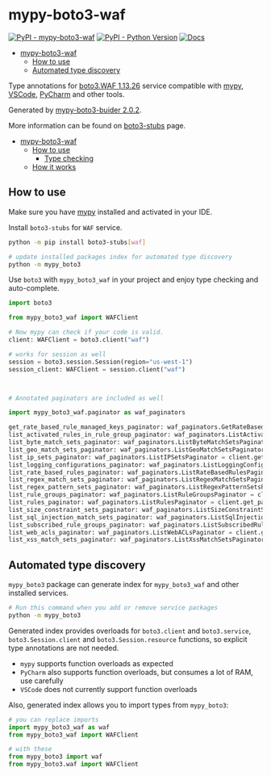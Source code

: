 # mypy-boto3-waf

[![PyPI - mypy-boto3-waf](https://img.shields.io/pypi/v/mypy-boto3-waf.svg?color=blue)](https://pypi.org/project/mypy-boto3-waf)
[![PyPI - Python Version](https://img.shields.io/pypi/pyversions/mypy-boto3-waf.svg?color=blue)](https://pypi.org/project/mypy-boto3-waf)
[![Docs](https://img.shields.io/readthedocs/mypy-boto3-builder.svg?color=blue)](https://mypy-boto3-builder.readthedocs.io/)

- [mypy-boto3-waf](#mypy-boto3-waf)
  - [How to use](#how-to-use)
  - [Automated type discovery](#automated-type-discovery)


Type annotations for
[boto3.WAF 1.13.26](https://boto3.amazonaws.com/v1/documentation/api/1.13.26/reference/services/waf.html#WAF) service
compatible with [mypy](https://github.com/python/mypy), [VSCode](https://code.visualstudio.com/),
[PyCharm](https://www.jetbrains.com/pycharm/) and other tools.

Generated by [mypy-boto3-buider 2.0.2](https://github.com/vemel/mypy_boto3_builder).

More information can be found on [boto3-stubs](https://pypi.org/project/boto3-stubs/) page.

- [mypy-boto3-waf](#mypy-boto3-waf)
  - [How to use](#how-to-use)
    - [Type checking](#type-checking)
  - [How it works](#how-it-works)

## How to use

Make sure you have [mypy](https://github.com/python/mypy) installed and activated in your IDE.

Install `boto3-stubs` for `WAF` service.

```bash
python -m pip install boto3-stubs[waf]

# update installed packages index for automated type discovery
python -m mypy_boto3
```

Use `boto3` with `mypy_boto3_waf` in your project and enjoy type checking and auto-complete.

```python
import boto3

from mypy_boto3_waf import WAFClient

# Now mypy can check if your code is valid.
client: WAFClient = boto3.client("waf")

# works for session as well
session = boto3.session.Session(region="us-west-1")
session_client: WAFClient = session.client("waf")



# Annotated paginators are included as well

import mypy_boto3_waf.paginator as waf_paginators

get_rate_based_rule_managed_keys_paginator: waf_paginators.GetRateBasedRuleManagedKeysPaginator = client.get_paginator("get_rate_based_rule_managed_keys")
list_activated_rules_in_rule_group_paginator: waf_paginators.ListActivatedRulesInRuleGroupPaginator = client.get_paginator("list_activated_rules_in_rule_group")
list_byte_match_sets_paginator: waf_paginators.ListByteMatchSetsPaginator = client.get_paginator("list_byte_match_sets")
list_geo_match_sets_paginator: waf_paginators.ListGeoMatchSetsPaginator = client.get_paginator("list_geo_match_sets")
list_ip_sets_paginator: waf_paginators.ListIPSetsPaginator = client.get_paginator("list_ip_sets")
list_logging_configurations_paginator: waf_paginators.ListLoggingConfigurationsPaginator = client.get_paginator("list_logging_configurations")
list_rate_based_rules_paginator: waf_paginators.ListRateBasedRulesPaginator = client.get_paginator("list_rate_based_rules")
list_regex_match_sets_paginator: waf_paginators.ListRegexMatchSetsPaginator = client.get_paginator("list_regex_match_sets")
list_regex_pattern_sets_paginator: waf_paginators.ListRegexPatternSetsPaginator = client.get_paginator("list_regex_pattern_sets")
list_rule_groups_paginator: waf_paginators.ListRuleGroupsPaginator = client.get_paginator("list_rule_groups")
list_rules_paginator: waf_paginators.ListRulesPaginator = client.get_paginator("list_rules")
list_size_constraint_sets_paginator: waf_paginators.ListSizeConstraintSetsPaginator = client.get_paginator("list_size_constraint_sets")
list_sql_injection_match_sets_paginator: waf_paginators.ListSqlInjectionMatchSetsPaginator = client.get_paginator("list_sql_injection_match_sets")
list_subscribed_rule_groups_paginator: waf_paginators.ListSubscribedRuleGroupsPaginator = client.get_paginator("list_subscribed_rule_groups")
list_web_acls_paginator: waf_paginators.ListWebACLsPaginator = client.get_paginator("list_web_acls")
list_xss_match_sets_paginator: waf_paginators.ListXssMatchSetsPaginator = client.get_paginator("list_xss_match_sets")
```

## Automated type discovery

`mypy_boto3` package can generate index for `mypy_boto3_waf` and other installed services.

```bash
# Run this command when you add or remove service packages
python -m mypy_boto3
```

Generated index provides overloads for `boto3.client` and `boto3.service`,
`boto3.Session.client` and `boto3.Session.resource` functions,
so explicit type annotations are not needed.

- `mypy` supports function overloads as expected
- `PyCharm` also supports function overloads, but consumes a lot of RAM, use carefully
- `VSCode` does not currently support function overloads

Also, generated index allows you to import types from `mypy_boto3`:

```python
# you can replace imports
import mypy_boto3_waf as waf
from mypy_boto3_waf import WAFClient

# with these
from mypy_boto3 import waf
from mypy_boto3.waf import WAFClient
```